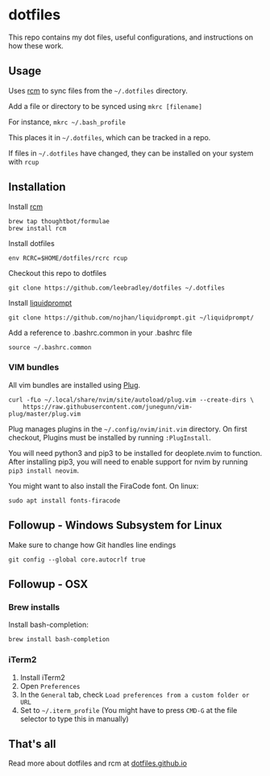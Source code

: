 # dotfiles

This repo contains my dot files, useful configurations, and instructions on how these work.

## Usage

Uses [rcm](https://github.com/thoughtbot/rcm) to sync files from the `~/.dotfiles` directory.

Add a file or directory to be synced using `mkrc [filename]`

For instance, `mkrc ~/.bash_profile`

This places it in `~/.dotfiles`, which can be tracked in a repo.

If files in `~/.dotfiles` have changed, they can be installed on your system with `rcup`

## Installation

Install [rcm](https://github.com/thoughtbot/rcm)

```
brew tap thoughtbot/formulae
brew install rcm
```

Install dotfiles
```
env RCRC=$HOME/dotfiles/rcrc rcup
```

Checkout this repo to dotfiles
```
git clone https://github.com/leebradley/dotfiles ~/.dotfiles
```

Install [liquidprompt](https://github.com/nojhan/liquidprompt)
```
git clone https://github.com/nojhan/liquidprompt.git ~/liquidprompt/
```

Add a reference to .bashrc.common in your .bashrc file
```
source ~/.bashrc.common
```

### VIM bundles

All vim bundles are installed using [Plug](https://github.com/junegunn/vim-plug).

```
curl -fLo ~/.local/share/nvim/site/autoload/plug.vim --create-dirs \
    https://raw.githubusercontent.com/junegunn/vim-plug/master/plug.vim
```

Plug manages plugins in the `~/.config/nvim/init.vim` directory. On first checkout, Plugins must be installed by running `:PlugInstall`.

You will need python3 and pip3 to be installed for deoplete.nvim to function. After installing pip3, you will need to enable support for nvim by running `pip3 install neovim`.

You might want to also install the FiraCode font. On linux:

```
sudo apt install fonts-firacode
```

## Followup - Windows Subsystem for Linux

Make sure to change how Git handles line endings
```
git config --global core.autocrlf true
```

## Followup - OSX

### Brew installs

Install bash-completion:
```
brew install bash-completion
```

### iTerm2

1. Install iTerm2
2. Open `Preferences`
3. In the `General` tab, check `Load preferences from a custom folder or URL`
4. Set to `~/.iterm_profile` (You might have to press `CMD-G` at the file selector to type this in manually)

## That's all
Read more about dotfiles and rcm at [dotfiles.github.io](https://dotfiles.github.io/)
